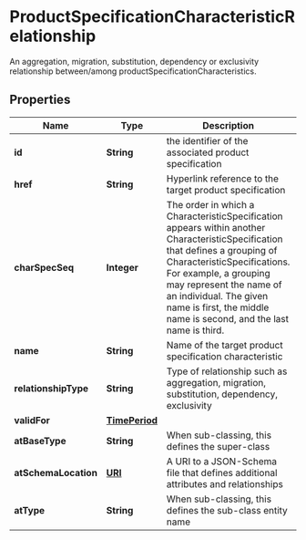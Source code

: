 

# ProductSpecificationCharacteristicRelationship

An aggregation, migration, substitution, dependency or exclusivity relationship between/among productSpecificationCharacteristics.
## Properties

Name | Type | Description | Notes
------------ | ------------- | ------------- | -------------
**id** | **String** | the identifier of the associated product specification |  [optional]
**href** | **String** | Hyperlink reference to the target product specification |  [optional]
**charSpecSeq** | **Integer** | The order in which a CharacteristicSpecification appears within another CharacteristicSpecification that defines a grouping of CharacteristicSpecifications.  For example, a grouping may represent the name of an individual. The given name is first, the middle name is second, and the last name is third. |  [optional]
**name** | **String** | Name of the target product specification characteristic |  [optional]
**relationshipType** | **String** | Type of relationship such as aggregation, migration, substitution, dependency, exclusivity |  [optional]
**validFor** | [**TimePeriod**](TimePeriod.md) |  |  [optional]
**atBaseType** | **String** | When sub-classing, this defines the super-class |  [optional]
**atSchemaLocation** | [**URI**](URI.md) | A URI to a JSON-Schema file that defines additional attributes and relationships |  [optional]
**atType** | **String** | When sub-classing, this defines the sub-class entity name |  [optional]



